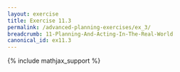 ```yaml
---
layout: exercise
title: Exercise 11.3
permalink: /advanced-planning-exercises/ex_3/
breadcrumb: 11-Planning-And-Acting-In-The-Real-World
canonical_id: ex11.3
---
```


{% include mathjax_support %}
